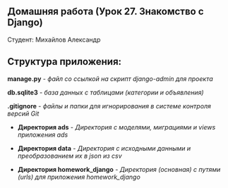 ## Домашняя работа (Урок 27. Знакомство с Django) 

Студент: Михайлов Александр

## Структура приложения:

**manage.py** - *файл со ссылкой на скрипт django-admin для проекта*

**db.sqlite3** - *база данных с таблицами (категории и объявления)*

**.gitignore** - *файлы и папки для игнорирования в системе контроля версий Git*


- **Директория ads** - *Директория с моделями, миграциями и views приложения ads*

- **Директория data** - *Директория c исходными данными и преобразованием их в json из csv*

- **Директория homework_django** - *Директория (основная) с путями (urls) для приложения homework_django*
